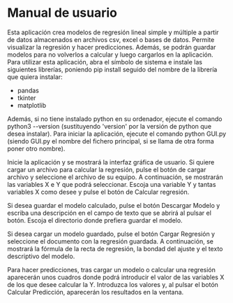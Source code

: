 # Manual de usuario
Esta aplicación crea modelos de regresión lineal simple y múltiple a partir de datos almacenados en archivos csv, excel o bases de datos. Permite visualizar la regresión y hacer predicciones. Además, se podrán guardar modelos para no volverlos a calcular y luego cargarlos en la aplicación.
Para utilizar esta aplicación, abra el símbolo de sistema e instale las siguientes librerías, poniendo pip install seguido del nombre de la librería que quiera instalar:
- pandas
- tkinter
- matplotlib
  
Además, si no tiene instalado python en su ordenador, ejecute el comando python3 --version (sustituyendo 'version' por la versión de python que desea instalar).
Para iniciar la aplicación, ejecute el comando python GUI.py (siendo GUI.py el nombre del fichero principal, si se llama de otra forma poner otro nombre).

Inicie la aplicación y se mostrará la interfaz gráfica de usuario. Si quiere cargar un archivo para calcular la regresión, pulse el botón de cargar archivo y seleccione el archivo de su equipo.
A continuación, se mostrarán las variables X e Y que podrá seleccionar. Escoja una variable Y y tantas variables X como desee y pulse el botón de Calcular regresión. 

Si desea guardar el modelo calculado, pulse el botón Descargar Modelo y escriba una descripción en el campo de texto que se abrirá al pulsar el botón. Escoja el directorio donde prefiera guardar el modelo.

Si desea cargar un modelo guardado, pulse el botón Cargar Regresión y seleccione el documento con la regresión guardada. A continuación, se mostrará la fórmula de la recta de regresión, la bondad del ajuste y el texto descriptivo del modelo. 

Para hacer predicciones, tras cargar un modelo o calcular una regresión aparecerán unos cuadros donde podrá introducir el valor de las variables X de los que desee calcular la Y. Introduzca los valores y, al pulsar el botón Calcular Predicción, aparecerán los resultados en la ventana.

